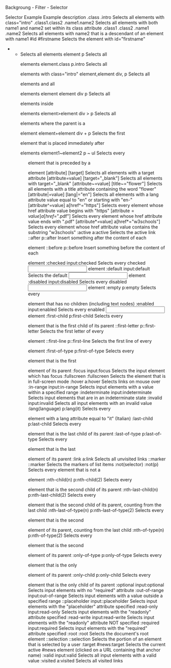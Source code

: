 Backgroung - Filter - Selector


Selector	Example	Example description
.class	.intro	Selects all elements with class="intro"
.class1.class2	.name1.name2	Selects all elements with both name1 and name2 set within its class attribute
.class1 .class2	.name1 .name2	Selects all elements with name2 that is a descendant of an element with name1
#id	#firstname	Selects the element with id="firstname"
*	*	Selects all elements
element	p	Selects all <p> elements
element.class	p.intro	Selects all <p> elements with class="intro"
element,element	div, p	Selects all <div> elements and all <p> elements
element element	div p	Selects all <p> elements inside <div> elements
element>element	div > p	Selects all <p> elements where the parent is a <div> element
element+element	div + p	Selects the first <p> element that is placed immediately after <div> elements
element1~element2	p ~ ul	Selects every <ul> element that is preceded by a <p> element
[attribute]	[target]	Selects all elements with a target attribute
[attribute=value]	[target="_blank"]	Selects all elements with target="_blank"
[attribute~=value]	[title~="flower"]	Selects all elements with a title attribute containing the word "flower"
[attribute|=value]	[lang|="en"]	Selects all elements with a lang attribute value equal to "en" or starting with "en-"
[attribute^=value]	a[href^="https"]	Selects every <a> element whose href attribute value begins with "https"
[attribute$=value]	a[href$=".pdf"]	Selects every <a> element whose href attribute value ends with ".pdf"
[attribute*=value]	a[href*="w3schools"]	Selects every <a> element whose href attribute value contains the substring "w3schools"
:active	a:active	Selects the active link
::after	p::after	Insert something after the content of each <p> element
::before	p::before	Insert something before the content of each <p> element
:checked	input:checked	Selects every checked <input> element
:default	input:default	Selects the default <input> element
:disabled	input:disabled	Selects every disabled <input> element
:empty	p:empty	Selects every <p> element that has no children (including text nodes)
:enabled	input:enabled	Selects every enabled <input> element
:first-child	p:first-child	Selects every <p> element that is the first child of its parent
::first-letter	p::first-letter	Selects the first letter of every <p> element
::first-line	p::first-line	Selects the first line of every <p> element
:first-of-type	p:first-of-type	Selects every <p> element that is the first <p> element of its parent
:focus	input:focus	Selects the input element which has focus
:fullscreen	:fullscreen	Selects the element that is in full-screen mode
:hover	a:hover	Selects links on mouse over
:in-range	input:in-range	Selects input elements with a value within a specified range
:indeterminate	input:indeterminate	Selects input elements that are in an indeterminate state
:invalid	input:invalid	Selects all input elements with an invalid value
:lang(language)	p:lang(it)	Selects every <p> element with a lang attribute equal to "it" (Italian)
:last-child	p:last-child	Selects every <p> element that is the last child of its parent
:last-of-type	p:last-of-type	Selects every <p> element that is the last <p> element of its parent
:link	a:link	Selects all unvisited links
::marker	::marker	Selects the markers of list items
:not(selector)	:not(p)	Selects every element that is not a <p> element
:nth-child(n)	p:nth-child(2)	Selects every <p> element that is the second child of its parent
:nth-last-child(n)	p:nth-last-child(2)	Selects every <p> element that is the second child of its parent, counting from the last child
:nth-last-of-type(n)	p:nth-last-of-type(2)	Selects every <p> element that is the second <p> element of its parent, counting from the last child
:nth-of-type(n)	p:nth-of-type(2)	Selects every <p> element that is the second <p> element of its parent
:only-of-type	p:only-of-type	Selects every <p> element that is the only <p> element of its parent
:only-child	p:only-child	Selects every <p> element that is the only child of its parent
:optional	input:optional	Selects input elements with no "required" attribute
:out-of-range	input:out-of-range	Selects input elements with a value outside a specified range
::placeholder	input::placeholder	Selects input elements with the "placeholder" attribute specified
:read-only	input:read-only	Selects input elements with the "readonly" attribute specified
:read-write	input:read-write	Selects input elements with the "readonly" attribute NOT specified
:required	input:required	Selects input elements with the "required" attribute specified
:root	:root	Selects the document's root element
::selection	::selection	Selects the portion of an element that is selected by a user
:target	#news:target	Selects the current active #news element (clicked on a URL containing that anchor name)
:valid	input:valid	Selects all input elements with a valid value
:visited	a:visited	Selects all visited links
